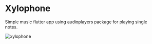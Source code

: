 # Xylophone

Simple music flutter app using audioplayers package for playing single notes.

![xylophone](https://user-images.githubusercontent.com/36672872/170350827-24158fbc-cad6-4a1e-89cc-3bb968b987b2.gif)
